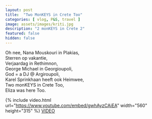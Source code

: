 ```yaml
---
layout: post
title:  "Two MonKEYS in Crete Too"
categories: [ vlog, P&S, travel ]
image: assets/images/kriti.jpg
description: "2 monKEYS in Crete 2"
featured: false
hidden: false
---
```


Oh nee, Nana Mouskouri in Plakias,   
Sterren op vakantie,  
Verjaardag in Rethimnon,  
George Michael in Georgioupoli,  
God = a DJ @ Argiroupoli,  
Karel Sprinkhaan heeft ook Heimwee,  
Two monKEYS in Crete Too,  
Eliza was here Too.  

{% include video.html url="https://www.youtube.com/embed/gwhAyzCAiEA" width="560" height="315" %}
[VIDEO](https://www.youtube.com/watch?v=gwhAyzCAiEA)